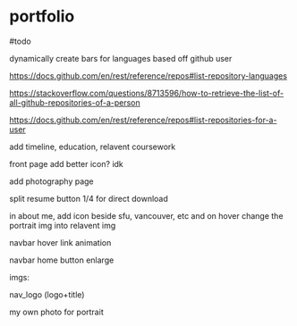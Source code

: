 # portfolio

#todo


dynamically create bars for languages based off github user


https://docs.github.com/en/rest/reference/repos#list-repository-languages


https://stackoverflow.com/questions/8713596/how-to-retrieve-the-list-of-all-github-repositories-of-a-person


https://docs.github.com/en/rest/reference/repos#list-repositories-for-a-user


add timeline, education, relavent coursework


front page add better icon? idk 


add photography page


split resume button 1/4 for direct download


in about me, add icon beside sfu, vancouver, etc and on hover change the portrait img into relavent img


navbar hover link animation


navbar home button enlarge


imgs:


nav_logo (logo+title)


my own photo for portrait